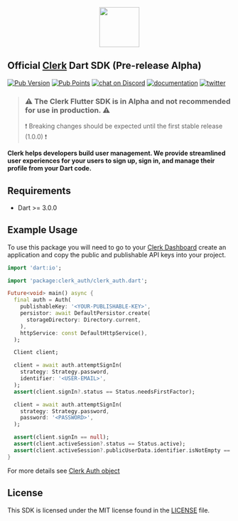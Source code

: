 <p align="center">
<img src="https://images.clerk.com/static/logo-light-mode-400x400.png" height="90">
</p>

## Official [Clerk](https://clerk.com) Dart SDK (Pre-release Alpha)

[![Pub Version](https://img.shields.io/pub/v/clerk_auth?color=blueviolet)](https://pub.dev/packages/clerk_auth)
[![Pub Points](https://img.shields.io/pub/points/clerk_auth?label=pub%20points)](https://pub.dev/packages/clerk_auth/score)
[![chat on Discord](https://img.shields.io/discord/856971667393609759.svg?logo=discord)](https://discord.com/invite/b5rXHjAg7A)
[![documentation](https://img.shields.io/badge/documentation-clerk-green.svg)](https://clerk.com/docs)
[![twitter](https://img.shields.io/twitter/follow/ClerkDev?style=social)](https://twitter.com/intent/follow?screen_name=ClerkDev)

> ### ⚠️ The Clerk Flutter SDK is in Alpha and not recommended for use in production. ⚠️
> ❗️ Breaking changes should be expected until the first stable release (1.0.0) ❗️

**Clerk helps developers build user management. We provide streamlined user experiences
for your users to sign up, sign in, and manage their profile from your Dart code.**

## Requirements

* Dart >= 3.0.0

## Example Usage

To use this package you will need to go to your [Clerk Dashboard](https://dashboard.clerk.com/)
create an application and copy the public and publishable API keys into your project.

```dart
import 'dart:io';

import 'package:clerk_auth/clerk_auth.dart';

Future<void> main() async {
  final auth = Auth(
    publishableKey: '<YOUR-PUBLISHABLE-KEY>',
    persistor: await DefaultPersistor.create(
      storageDirectory: Directory.current,
    ),
    httpService: const DefaultHttpService(),
  );

  Client client;

  client = await auth.attemptSignIn(
    strategy: Strategy.password,
    identifier: '<USER-EMAIL>',
  );
  assert(client.signIn?.status == Status.needsFirstFactor);

  client = await auth.attemptSignIn(
    strategy: Strategy.password,
    password: '<PASSWORD>',
  );

  assert(client.signIn == null);
  assert(client.activeSession?.status == Status.active);
  assert(client.activeSession?.publicUserData.identifier.isNotEmpty == true);
}

```

For more details see [Clerk Auth object](https://pub.dev/documentation/clerk_auth/latest/clerk_auth/Auth-class.html)

## License

This SDK is licensed under the MIT license found in the [LICENSE](./LICENSE) file.
